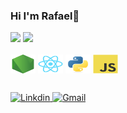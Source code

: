 ### Hi I'm Rafael👋

<div>
  <a href="https://beacons.ai/reaper2700"></a>
  <img height="180em" src="https://github-readme-stats.vercel.app/api?username=reaper2700&show_icons=true&theme=dracula&include_all_commits=true&count_private=true"/>
  <img height="180em" src="https://github-readme-stats.vercel.app/api/top-langs/?username=reaper2700&layout=compact&langs_count-16&theme=dracula"/>
</div>

<div style="display: inline-block;"><br>
  <img align="center" alt="nodejs" height="30" width="40"
    src="https://raw.githubusercontent.com/devicons/devicon/master/icons/nodejs/nodejs-original.svg" />
  <img align="center" alt="react" height="30" width="40"
    src="https://raw.githubusercontent.com/devicons/devicon/master/icons/react/react-original.svg">
  <img align="center" alt="python-language" height="30" width="40"
    src="https://raw.githubusercontent.com/devicons/devicon/master/icons/python/python-original.svg">
  <img align="center" alt="javascript-language" height="30" width="40"
    src="https://raw.githubusercontent.com/devicons/devicon/master/icons/javascript/javascript-original.svg">
</div>

##

<div>
  <a href="www.linkedin.com/in/rafael-pereira-4b5399232">
    <img alt="Linkdin"
      src="https://img.shields.io/badge/LinkedIn-0077B5?style=for-the-badge&logo=linkedin&logoColor=white" />
  </a>
  <a href="mailto:rafaell_b.p@edu.unifor.br">
    <img alt="Gmail" src="https://img.shields.io/badge/Gmail-D14836?style=for-the-badge&logo=gmail&logoColor=white" />
  </a>
</div>
